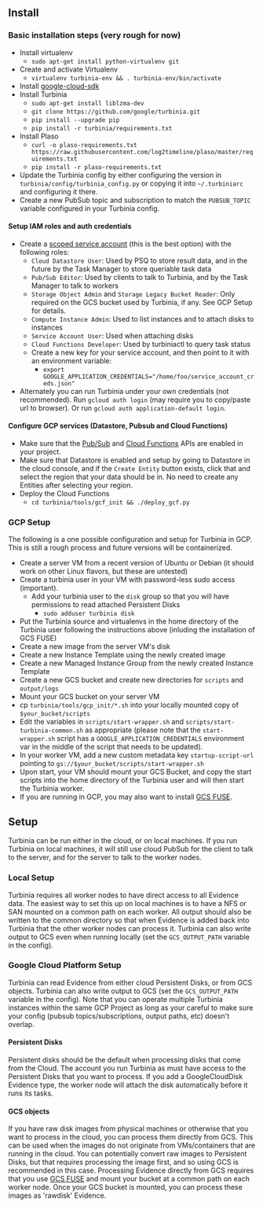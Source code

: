 ## Install
### Basic installation steps (very rough for now)

* Install virtualenv
  * `sudo apt-get install python-virtualenv git`
* Create and activate Virtualenv
  * `virtualenv turbinia-env && . turbinia-env/bin/activate` 
* Install [google-cloud-sdk](https://cloud.google.com/sdk/docs/quickstart-linux)
* Install Turbinia
  * `sudo apt-get install liblzma-dev`
  * `git clone https://github.com/google/turbinia.git`
  * `pip install --upgrade pip`
  * `pip install -r turbinia/requirements.txt`
* Install Plaso
  * `curl -o plaso-requirements.txt https://raw.githubusercontent.com/log2timeline/plaso/master/requirements.txt`
  * `pip install -r plaso-requirements.txt`
* Update the Turbinia config by either configuring the version in `turbinia/config/turbinia_config.py` or copying it into `~/.turbiniarc` and configuring it there.
* Create a new PubSub topic and subscription to match the `PUBSUB_TOPIC` variable configured in your Turbinia config.


#### Setup IAM roles and auth credentials 
* Create a [scoped service account](https://cloud.google.com/compute/docs/access/service-accounts) (this is the best option) with the following roles:
    * `Cloud Datastore User`: Used by PSQ to store result data, and in the future by the Task Manager to store queriable task data
    * `Pub/Sub Editor`: Used by clients to talk to Turbinia, and by the Task Manager to talk to workers
    * `Storage Object Admin` and `Storage Legacy Bucket Reader`: Only required on the GCS bucket used by Turbinia, if any.  See GCP Setup for details.
    * `Compute Instance Admin`: Used to list instances and to attach disks to instances
    * `Service Account User`: Used when attaching disks
    * `Cloud Functions Developer`: Used by turbiniactl to query task status
  * Create a new key for your service account, and then point to it with an environment variable:
    * `export GOOGLE_APPLICATION_CREDENTIALS="/home/foo/service_account_creds.json"`
* Alternately you can run Turbinia under your own credentials (not recommended).  Run `gcloud auth login` (may require you to copy/paste url to browser). Or run `gcloud auth application-default login`.

#### Configure GCP services (Datastore, Pubsub and Cloud Functions)
* Make sure that the [Pub/Sub](https://console.cloud.google.com/apis/library/pubsub.googleapis.com/) and [Cloud Functions](https://console.cloud.google.com/apis/library/cloudfunctions.googleapis.com/) APIs are enabled in your project.
* Make sure that Datastore is enabled and setup by going to Datastore in the cloud console, and if the `Create Entity` button exists, click that and select the region that your data should be in.  No need to create any Entities after selecting your region.
* Deploy the Cloud Functions
  * `cd turbinia/tools/gcf_init && ./deploy_gcf.py`

### GCP Setup
The following is a one possible configuration and setup for Turbinia in GCP.  This is still a rough process and future versions will be containerized.
* Create a server VM from a recent version of Ubuntu or Debian (it should work on other Linux flavors, but these are untested)
* Create a turbinia user in your VM with password-less sudo access (important).
  * Add your turbinia user to the `disk` group so that you will have permissions to read attached Persistent Disks
    * `sudo adduser turbinia disk`
* Put the Turbinia source and virtualenvs in the home directory of the Turbinia user following the instructions above (inluding the installation of GCS FUSE)
* Create a new image from the server VM's disk
* Create a new Instance Template using the newly created image
* Create a new Managed Instance Group from the newly created Instance Template
* Create a new GCS bucket and create new directories for `scripts` and `output/logs`
* Mount your GCS bucket on your server VM
* cp `turbinia/tools/gcp_init/*.sh` into your locally mounted copy of `$your_bucket/scripts`
* Edit the variables in `scripts/start-wrapper.sh` and `scripts/start-turbinia-common.sh` as appropriate (please note that the `start-wrapper.sh` script has a `GOOGLE_APPLICATION_CREDENTIALS` environment var in the middle of the script that needs to be updated). 
* In your worker VM, add a new custom metadata key `startup-script-url` pointing to `gs://$your_bucket/scripts/start-wrapper.sh`
* Upon start, your VM should mount your GCS Bucket, and copy the start scripts into the home directory of the Turbinia user and will then start the Turbinia worker.
* If you are running in GCP, you may also want to install [GCS FUSE](https://cloud.google.com/storage/docs/gcs-fuse).

## Setup
Turbinia can be run either in the cloud, or on local machines.  If you run Turbinia on local machines, it will still use cloud PubSub for the client to talk to the server, and for the server to talk to the worker nodes.

### Local Setup
Turbinia requires all worker nodes to have direct access to all Evidence data.  The easiest way to set this up on local machines is to have a NFS or SAN mounted on a common path on each worker.  All output should also be written to the common directory so that when Evidence is added back into Turbinia that the other worker nodes can process it.  Turbinia can also write output to GCS even when running locally (set the `GCS_OUTPUT_PATH` variable in the config).

### Google Cloud Platform Setup 
Turbinia can read Evidence from either cloud Persistent Disks, or from GCS objects.  Turbinia can also write output to GCS (set the `GCS_OUTPUT_PATH` variable in the config).  Note that you can operate multiple Turbinia instances within the same GCP Project as long as your careful to make sure your config (pubsub topics/subscriptions, output paths, etc) doesn't overlap.

#### Persistent Disks
Persistent disks should be the default when processing disks that come from the Cloud.  The account you run Turbinia as must have access to the Persistent Disks that you want to process.  If you add a GoogleCloudDisk Evidence type, the worker node will attach the disk automatically before it runs its tasks.

#### GCS objects
If you have raw disk images from physical machines or otherwise that you want to process in the cloud, you can process them directly from GCS.  This can be used when the images do not originate from VMs/containers that are running in the cloud.  You can potentially convert raw images to Persistent Disks, but that requires processing the image first, and so using GCS is recommended in this case.  Processing Evidence directly from GCS requires that you use [GCS FUSE](https://cloud.google.com/storage/docs/gcs-fuse) and mount your bucket at a common path on each worker node.  Once your GCS bucket is mounted, you can process these images as 'rawdisk' Evidence.
